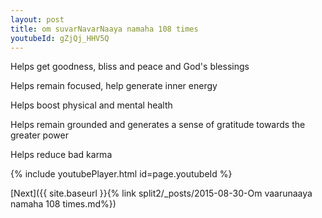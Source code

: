```yaml
---
layout: post
title: om suvarNavarNaaya namaha 108 times
youtubeId: gZjQj_HHV5Q
---
```

 
 
Helps get goodness, bliss and peace and God's blessings
 
Helps remain focused, help generate inner energy 
 
Helps boost physical and mental health 
 
Helps remain grounded and generates a sense of gratitude towards the greater power 
 
Helps reduce bad karma
 
 
 
 


{% include youtubePlayer.html id=page.youtubeId %}
 
[Next]({{ site.baseurl }}{% link  split2/_posts/2015-08-30-Om vaarunaaya namaha 108 times.md%})
 

